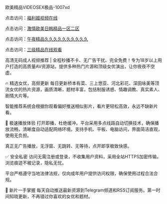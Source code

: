 欧美精品VIDEOSEX极品-1007xd

点击访问：<a href="https://heiliaoe8ajia.pages.dev/">福利姬视频在线</a>

点击访问：<a href="https://heiliaoxwd5i8.pages.dev/">激情欧美日韩精品一区二区</a>

点击访问：<a href="https://heiliao2dmwwy.pages.dev/">午夜精品久久久久久久久久久久</a>

点击访问：<a href="https://heiliaowzu4ur.pages.dev/">三级精品在线观看</a>

高清无码成人视频推荐 | 全程秒播不卡、无广告干扰、完全免费！专为18岁以上用户打造的高质量AV资源站，提供多种热门片源和顶级女优演出，让你夜夜不空虚。

🔥 精选女优，高频更新 每日更新桥本有菜、三上悠亚、河北彩花、深田咏美等顶流女优的热片资源，画质清晰，题材丰富，包括制服诱惑、情趣调教、真实素人、剧情大片等。

智能推荐系统会根据你观看偏好推送相似影片，看片更轻松高效，永远不缺新片看。

🚀 极速播放体验 打开即播，杜绝缓冲。平台采用多点线路自动切换技术，确保播放流畅，清晰度自动适配网络环境。支持手机、平板、电脑访问，界面简洁直观，使用无负担。

真正无广告播放，无浮窗、无跳转、无等待，点开即享极致快感。

✅ 安全私密 访问无需注册或登录，不收集用户资料，采用全站HTTPS加密传输，浏览痕迹不被记录，隐私无忧。

平台严格遵守当地法律法规，仅向成年用户提供访问权限，确保使用过程合法合规。

📅 新片一手掌握 每天自动推送最新资源到Telegram频道和RSS订阅服务。第一时间知晓更新，不再错过你喜欢的女优和题材。

<span style="display:none;">[Canonical link]( https://github.com/xd783/riben12315 ）</span>
